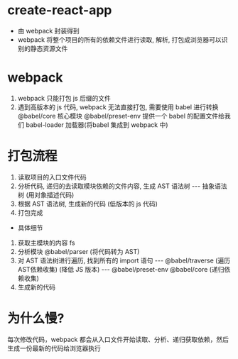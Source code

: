 # create-react-app
 - 由 webpack 封装得到
 - webpack 将整个项目的所有的依赖文件进行读取, 解析, 打包成浏览器可以识别的静态资源文件

# webpack
 1. webpack 只能打包 js 后缀的文件
 2. 遇到高版本的 js 代码, webpack 无法直接打包, 需要使用 babel 进行转换
 @babel/core 核心模块
 @babel/preset-env 提供一个 babel 的配置文件给我们
 babel-loader 加载器(将babel 集成到 webpack 中)

# 打包流程
1. 读取项目的入口文件代码
2. 分析代码, 递归的去读取模块依赖的文件内容, 生成 AST 语法树 --- 抽象语法树  (用对象描述代码)
3. 根据 AST 语法树, 生成新的代码 (低版本的 js 代码)
4. 打包完成

- 具体细节
1. 获取主模块的内容 fs
2. 分析模块 @babel/parser (将代码转为 AST)
3. 对 AST 语法树进行遍历, 找到所有的 import 语句 --- @babel/traverse
    (遍历AST依赖收集) 
    (降低 JS 版本) --- @babel/preset-env @babel/core
    (递归依赖收集)
4. 生成新的代码


# 为什么慢?
每次修改代码，webpack 都会从入口文件开始读取、分析、递归获取依赖，然后生成一份最新的代码给浏览器执行